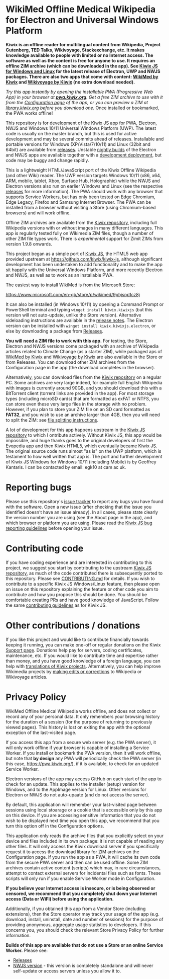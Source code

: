 # WikiMed Offline Medical Wikipedia for Electron and Universal Windows Platform

**Kiwix is an offline reader for multilingual content from Wikipedia, Project Gutenberg, TED Talks, Wikivoyage, Stackexchange, etc. It makes knowledge
available to people with limited or no Internet access. The software as well as the content is free for anyone to use. It requires an offline ZIM archive
(which can be downloaded in the app). See [Kiwix JS for Windows and Linux](https://kiwix.github.io/kiwix-js-windows/kiwix-js-uwp.html) for the latest release of Electron, UWP and NWJS packages. There are also two apps that come with content: [WikiMed by Kiwix](https://kiwix.github.io/kiwix-js-windows/wikimed-uwp.html) and [Wikivoyage by Kiwix](https://kiwix.github.io/kiwix-js-windows/wikivoyage-uwp.html) (no extra download needed).**

*Try this app instantly by opening the installable PWA (Progressive Web App) in your browser at **[pwa.kiwix.org](https://pwa.kiwix.org/)**. Get a free ZIM archive to use with it from the [Configuration page](https://pwa.kiwix.org/www/index.html#downloads) of the app, or you can preview a ZIM at [library.kiwix.org](https://library.kiwix.org) before you download one.* Once installed or bookmarked, the PWA works offline!

This repository is for development of the Kiwix JS app for PWA, Electron, NWJS and Windows 10/11 Universal Windows Platform (UWP). The latest code is usually
on the master branch, but this is used for active development and may be several commits ahead of releases. Installable and portable versions for Windows
(XP/Vista/7/10/11) and Linux (32bit and 64bit) are available from [releases](https://github.com/kiwix/kiwix-js-windows/releases/).
Unstable [nightly builds](https://download.kiwix.org/nightly/) of the Electron and NWJS apps are available together with a [development deployment](https://kiwix.github.io/kiwix-js-windows/),
but code may be buggy and change rapidly.


This is a lightweight HTML/JavaScript port of the Kiwix Offline Wikipedia (and other Wiki) reader. The UWP version targets Windows 10/11 (x86, x64, ARM,
mobile, tablet, Xbox, Surface Hub, Holographic) while the NWJS and Electron versions also run on earlier Windows and Linux (see the respective
[releases](https://github.com/kiwix/kiwix-js-windows/releases/) for more information). The PWA should work with any browser that supports Service
Workers, but has only been tested on Edge Chromium, Edge Legacy, Firefox and Samsung Internet Browser. The PWA can be installed from a browser without
visiting a Store (using Chromium-based browsers) and will work offline.

Offline ZIM archives are available from the [Kiwix repository](https://library.kiwix.org), including full Wikipedia versions with or without images
in many different languages. This app is regularly tested fully on Wikimedia ZIM files, though a number of other ZIM file types work. There is *experimental*
support for Zimit ZIMs from version 1.9.8 onwards.

This project began as a simple port of [Kiwix JS](https://github.com/kiwix/kiwix-js), the HTML5 web app provided upstream at https://github.com/kiwix/kiwix-js,
although significant development has been undertaken to add functionality and to make the app sit happily with the Universal Windows Platform, and more
recently Electron and NWJS, as well as to work as an installable PWA.

The easiest way to install WikiMed is from the Microsoft Store:

https://www.microsoft.com/en-gb/store/p/wikimed/9phjsnp1cz8j

It can also be installed (in Windows 10/11) by opening a Command Prompt or PowerShell terminal and typing `winget install kiwix.kiwixjs` (but this version
will not auto-update, unlike the Store version). Alternative sideloading instructions are available in the 
[release notes](https://kiwix.github.io/kiwix-js-windows/kiwix-js-uwp.html). The Electron version can be installed with `winget install kiwix.kiwixjs.electron`,
or else by downloading a package from [Releases](https://github.com/kiwix/kiwix-js-windows/releases/).

**You will need a ZIM file to work with this app.** For testing, the Store, Electron and NWJS versions come packaged with an archive of Wikipedia articles
related to Climate Change (as a starter ZIM), while packaged aps of [WikiMed by Kiwix](https://kiwix.github.io/kiwix-js-windows/wikimed-uwp.html) and 
[Wikivoyage by Kiwix](https://kiwix.github.io/kiwix-js-windows/wikivoyage-uwp.html) are also available in the Store or from Releases. You can download 
other ZIM archives from the Configuration page in the app (the download completes in the browser).

Alternatively, you can download files from the [Kiwix repository](http://library.kiwix.org) on a regular PC. Some archives are very large indeed,
for example full English Wikipedia with images is currently around 90GB, and you should download this with a BitTorrent client (torrent links are
provided in the app). For most storage types (including microSD cards) that are formatted as exFAT or NTFS, you can store even these very large files
in the storage with no problem. However, if you plan to store your ZIM file on an SD card formatted as **FAT32**, and you wish to use an archive larger than
4GB, then you will need to split the ZIM: see [file splitting instructions](https://github.com/kiwix/kiwix-js-windows/tree/master/AppPackages#download-a-zim-archive-all-platforms).

A lot of development for this app happens upstream in the [Kiwix JS repository](https://kiwix.github.io/kiwix-js/) to which I ontribute actively.
Without Kiwix JS, this app would be impossible, and huge thanks goes to the original developers of first the Evopedia app and then Kiwix HTML5, which
eventually became Kiwix JS. The original source code runs almost "as is" on the UWP platform, which is testament to how well written that app is.
The port and further development of Kiwix JS Windows for Windows 10/11 (including Mobile) is by Geoffrey Kantaris. I can be contacted by email:
egk10 at cam ac uk.

# Reporting bugs

Please use this repository's [issue tracker](https://github.com/kiwix/kiwix-js-windows/issues) to report any bugs you have found with the software. Open a new
issue (after checking that the issue you identified doesn't have an issue already). In all cases, please state clearly the version number you are using (see
the About page in the app), and which browser or platform you are using. Please read the
[Kiwix JS bug reporting guidelines](https://github.com/kiwix/kiwix-js/blob/master/REPORT_BUG.md) before opening your issue.

# Contributing code

If you have coding experience and are interested in contributing to this project, we suggest you start by contributing to the upstream [Kiwix JS repository](https://kiwix.github.io/kiwix-js/),
as much of the code contributed there is subsequently ported to this repository. Please see [CONTRIBUTING.md](https://github.com/kiwix/kiwix-js/blob/master/CONTRIBUTING.md) for details.
If you wish to contribute to a specific Kiwix JS Windows/Linux feature, then please open an issue on this repository explaining the feature or other code you
aim to contribute and how you propose this should be done. You should be comfortable creating PRs and have good knowledge of JavaScript. Follow the same
[contributing guidelines](https://github.com/kiwix/kiwix-js/blob/master/CONTRIBUTING.md) as for Kiwix JS.

# Other contributions / donations

If you like this project and would like to contribute financially towards keeping it running, you can make one-off or regular donations on the Kiwix
[Support page](https://www.kiwix.org/en/support/). Donations help pay for servers, coding certificates, maintenance, etc. If you would like to contribute
time and expertise rather than money, and you have good knowledge of a foreign language, you can help with [translations of Kiwix projects](https://translatewiki.net/wiki/Special:SearchTranslations?query=kiwix&language=en).
Alternatively, you can help improve Wikimedia projects by [making edits or corrections](https://en.wikipedia.org/wiki/Wikipedia:Contributing_to_Wikipedia)
to Wikipedia or Wikivoyage articles. 

# Privacy Policy

WikiMed Offline Medical Wikipedia works offline, and does not collect or record any of your personal data. It
only remembers your browsing history for the duration of a session (for the purpose of returning to previously
viewed pages). This history is lost on exiting the app with the optional exception of the last-visited page.

If you access this app from a secure web server (e.g. the PWA server), it will only work offline if your browser is
capable of installing a Service Worker. If you install or bookmark the PWA version, then it will work offline, but
note that **by design** any PWA will periodically check the PWA server (in this case, https://pwa.kiwix.org/), if it
is available, to check for an updated Service Worker.

Electron versions of the app may access GitHub on each start of the app to check for an update. This applies to the installer
(setup) version for Windows, and to the AppImage version for Linux. Other versions for Electron or NWJS do not auto-upaate
(and do not access the server).

By default, this application will remember your last-visited page between sessions using local stoarage or a cookie
that is accessible only by this app on this device. If you are accessing sensitive information that you do
not wish to be displayed next time you open this app, we recommend that you turn this option off in the Configuration options.

This application only reads the archive files that you explicitly select on your device and files included in
its own package: it is not capable of reading any other files. It will only access the Kiwix download server if
you specifically request it to access the download library for ZIM archives on the Configuration page. If you
run the app as a PWA, it will cache its own code from the secure PWA server and then can be used offline.
Some ZIM archives contain active content (scripts) which may, in rare circumstances, attempt to
contact external servers for incidental files such as fonts. These scripts will only run if you enable Service
Worker mode in Configuration.

**If you believe your Internet access is insecure, or is being observed or censored, we recommend that you completely shut down your Internet access (Data or WiFi) before using the application.**

Additionally, if you obtained this app from a Vendor Store (including extensions), then the Store operator may
track your usage of the app (e.g. download, install, uninstall, date and number of sessions) for the purpose of
providing anonymous, aggregate usage statistics to developers. If this concerns you, you should check the relevant
Store Privacy Policy for further information.

**Builds of this app are available that do not use a Store or an online Service Worker.** Please see:

* [Releases](https://github.com/kiwix/kiwix-js-windows/releases/)
* [NWJS version](https://kiwix.github.io/kiwix-js-windows/kiwix-js-nwjs.html) - this version is completely standalone
  and will never self-update or access servers unless you allow it to.
